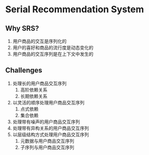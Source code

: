 # Serial Recommendation System

## Why SRS?

1. 用户商品的交互是序列化的
2. 用户的喜好和商品的流行度是动态变化的
3. 用户商品的交互序列是在上下文中发生的

## Challenges

1. 处理长的用户商品交互序列
   1. 高阶依赖关系
   2. 长期依赖关系
2. 以灵活的顺序处理用户商品交互序列
   1. 点式依赖
   2. 集合依赖
3. 处理带有噪声的用户商品交互序列
4. 处理带有异构关系的用户商品交互序列
5. 以层级结构方式处理用户商品交互序列
   1. 元数据与用户商品交互序列
   2. 子序列与用户商品交互序列
